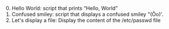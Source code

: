 0. Hello World: script that prints “Hello, World”
1. Confused smiley: script that displays a confused smiley "(Ôo)'.
2. Let's display a file: Display the content of the /etc/passwd file
